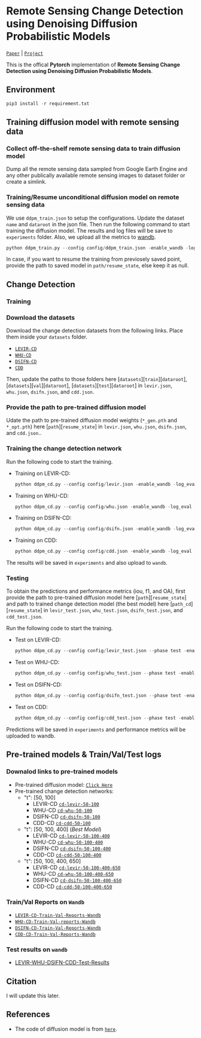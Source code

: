# Remote Sensing Change Detection using Denoising Diffusion Probabilistic Models

[`Paper`]() |  [`Project`]()

This is the offical **Pytorch** implementation of **Remote Sensing Change Detection using Denoising Diffusion Probabilistic Models**.

## Environment
```python
pip3 install -r requirement.txt
```

## Training diffusion model with remote sensing data
### Collect off-the-shelf remote sensing data to train diffusion model

Dump all the remote sensing data sampled from Google Earth Engine and any other publically available remote sensing images to dataset folder or create a simlink. 

### Training/Resume unconditional diffusion model on remote sensing data

We use ``ddpm_train.json`` to setup the configurations. Update the dataset ``name`` and ``dataroot`` in the json file. Then run the following command to start training the diffusion model. The results and log files will be save to ``experiments`` folder. Also, we upload all the metrics to [wandb](https://wandb.ai/home).

```python
python ddpm_train.py --config config/ddpm_train.json -enable_wandb -log_eval
```

In case, if you want to resume the training from previosely saved point, provide the path to saved model in ``path/resume_state``, else keep it as null.

## Change Detection
### Training
### Download the datasets
Download the change detection datasets from the following links. Place them inside your `datasets` folder.

- [`LEVIR-CD`](https://www.dropbox.com/s/18fb5jo0npu5evm/LEVIR-CD256.zip?dl=0)
- [`WHU-CD`](https://www.dropbox.com/s/r76a00jcxp5d3hl/WHU-CD-256.zip?dl=0)
- [`DSIFN-CD`](https://www.dropbox.com/s/1lr4m70x8jdkdr0/DSIFN-CD-256.zip?dl=0)
- [`CDD`](https://www.dropbox.com/s/ls9fq5u61k8wxwk/CDD.zip?dl=0)


Then, update the paths to those folders here [`datasets`][`train`][`dataroot`], [`datasets`][`val`][`dataroot`], [`datasets`][`test`][`dataroot`] in `levir.json`, `whu.json`, `dsifn.json`, and `cdd.json`.

### Provide the path to pre-trained diffusion model
Udate the path to pre-trained diffusion model weights (`*_gen.pth` and `*_opt.pth`) here [`path`][`resume_state`] in `levir.json`, `whu.json`, `dsifn.json`, and `cdd.json`..

### Training the change detection network
Run the following code to start the training.
- Training on LEVIR-CD:
    ```python
    python ddpm_cd.py --config config/levir.json -enable_wandb -log_eval
    ```
- Training on WHU-CD:
    ```python
    python ddpm_cd.py --config config/whu.json -enable_wandb -log_eval
    ```
- Training on DSIFN-CD:
    ```python
    python ddpm_cd.py --config config/dsifn.json -enable_wandb -log_eval
    ```
- Training on CDD:
    ```python
    python ddpm_cd.py --config config/cdd.json -enable_wandb -log_eval
    ```

The results will be saved in `experiments` and also upload to `wandb`.

### Testing
To obtain the predictions and performance metrics (iou, f1, and OA), first provide the path to pre-trained diffusion model here [`path`][`resume_state`] and path to trained change detection model (the best model) here [`path_cd`][`resume_state`] in `levir_test.json`, `whu_test.json`, `dsifn_test.json`, and `cdd_test.json`.

Run the following code to start the training.
- Test on LEVIR-CD:
    ```python
    python ddpm_cd.py --config config/levir_test.json --phase test -enable_wandb -log_eval
    ```
- Test on WHU-CD:
    ```python
    python ddpm_cd.py --config config/whu_test.json --phase test -enable_wandb -log_eval
    ```
- Test on DSIFN-CD:
    ```python
    python ddpm_cd.py --config config/dsifn_test.json --phase test -enable_wandb -log_eval
    ```
- Test on CDD:
    ```python
    python ddpm_cd.py --config config/cdd_test.json --phase test -enable_wandb -log_eval
    ```

Predictions will be saved in `experiments` and performance metrics will be uploaded to wandb.

## Pre-trained models & Train/Val/Test logs
### Downalod links to pre-trained models
- Pre-trained diffusion model: [`Click Here`](https://www.dropbox.com/sh/z6k5ixlhkpwgzt5/AAApBOGEUhHa4qZon0MxUfmua?dl=0)
- Pre-trained change detection networks:
    - "t": [50, 100]
        - LEVIR-CD [`cd-levir-50-100`](https://www.dropbox.com/sh/ie9rapb1j2zgvb7/AAALkpLS-tvngTb4HXqAcbbTa?dl=0)
        - WHU-CD [`cd-whu-50-100`](https://www.dropbox.com/sh/9idrobnmhufo1e7/AABRf38iq-wE7plKZZmwFywva?dl=0)
        - DSIFN-CD [`cd-dsifn-50-100`](https://www.dropbox.com/sh/001czxn335bul5g/AACRaR-nqQNNHEge6iSH_z-6a?dl=0)
        - CDD-CD [`cd-cdd-50-100`](https://www.dropbox.com/sh/62wsy9cl8xizx2h/AAB5Dmu-PuOVAfIBugGqlsd8a?dl=0)
    - "t": [50, 100, 400] (*Best Model*)
        - LEVIR-CD [`cd-levir-50-100-400`](https://www.dropbox.com/sh/sx0aopz230lbuwc/AADKpwP30OHvtYub9FYTyk53a?dl=0)
        - WHU-CD [`cd-whu-50-100-400`](https://www.dropbox.com/sh/l8iuzb2tudb3yrk/AAA7aZwb5eM12SamCXPh7R-Ra?dl=0)
        - DSIFN-CD [`cd-dsifn-50-100-400`](https://www.dropbox.com/sh/ekj7kwsohhnjico/AADuz0vBtxCCrYgdgOCG3LX5a?dl=0)
        - CDD-CD [`cd-cdd-50-100-400`](https://www.dropbox.com/sh/a8dj1i8pnexd5yu/AADnmBGT4VdGY8aZMo7enfS7a?dl=0)
    - "t": [50, 100, 400, 650]
        - LEVIR-CD [`cd-levir-50-100-400-650`](https://www.dropbox.com/sh/sx0aopz230lbuwc/AADKpwP30OHvtYub9FYTyk53a?dl=0)
        - WHU-CD [`cd-whu-50-100-400-650`](https://www.dropbox.com/sh/l8iuzb2tudb3yrk/AAA7aZwb5eM12SamCXPh7R-Ra?dl=0)
        - DSIFN-CD [`cd-dsifn-50-100-400-650`](https://www.dropbox.com/sh/ekj7kwsohhnjico/AADuz0vBtxCCrYgdgOCG3LX5a?dl=0)
        - CDD-CD [`cd-cdd-50-100-400-650`](https://www.dropbox.com/sh/a8dj1i8pnexd5yu/AADnmBGT4VdGY8aZMo7enfS7a?dl=0)

### Train/Val Reports on `Wandb`
- [`LEVIR-CD-Train-Val-Reports-Wandb`](https://wandb.ai/wgcban/ddpm-RS-CDHead/reports/Change-Detection-Results-on-LEVIR-CD-Dataset--VmlldzoyMDE5MzIz?accessToken=3hubg8q23d3527klbojjdhklo8h66k5k1acrly6jtoxd7du35vwyci9dwv8urmin)
- [`WHU-CD-Train-Val-reports-Wandb`](https://wandb.ai/wgcban/ddpm-RS-CDHead/reports/Change-Detection-on-WHU-CD-Dataset--VmlldzoyMDE5NDA0?accessToken=5d8a9q6g008ct94lx5171knen1dd9xpptzohe92ic65rx3wflkciq1rhbp4bozca)
- [`DSIFN-CD-Train-Val-Reports-Wandb`](https://wandb.ai/wgcban/ddpm-RS-CDHead/reports/Change-Detection-on-DSIFN-CD-Dataset--VmlldzoyMDE5NDMy?accessToken=hfef99pxr03pi4zxmcw3jkpo2na1sd1c5t7stai2vl76908fnh3wnrhcy4mfoaae)
- [`CDD-CD-Train-Val-Reports-Wandb`](https://wandb.ai/wgcban/ddpm-RS-CDHead/reports/Change-Detection-on-CDD-Dataset--VmlldzoyMDE5NDQw?accessToken=l4omatpi7jng6mw32hp7oh0wkqet8jne3wkqrb6hxigpjluv4yy9yzdir62ics9y)

### Test results on `wandb`
- [LEVIR-WHU-DSIFN-CDD-Test-Results](https://wandb.ai/wgcban/ddpm-RS-CDHead/reports/Change-Detection-Performance-on-Test-sets-of-LEVIR-CD-WHU-CD-DSIFN-CD-and-CDD--VmlldzoyMDE5NDg5?accessToken=6eikgovmk7ct25ar00eggsuslh8bzdz9e8215qn5xa0omqe5uo5u1jf4lh2liajx)


## Citation
I will update this later.


## References
- The code of diffusion model is from [`here`](https://github.com/Janspiry/Image-Super-Resolution-via-Iterative-Refinement).